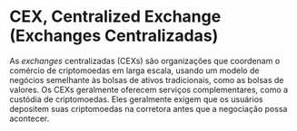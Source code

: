 # CEX, Centralized Exchange (Exchanges Centralizadas)

As _exchanges_ centralizadas (CEXs) são organizações que coordenam o comércio de criptomoedas em larga escala, usando um modelo de negócios semelhante às bolsas de ativos tradicionais, como as bolsas de valores. Os CEXs geralmente oferecem serviços complementares, como a custódia de criptomoedas. Eles geralmente exigem que os usuários depositem suas criptomoedas na corretora antes que a negociação possa acontecer.
